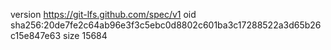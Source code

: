 version https://git-lfs.github.com/spec/v1
oid sha256:20de7fe2c64ab96e3f3c5ebc0d8802c601ba3c17288522a3d65b26c15e847e63
size 15684
